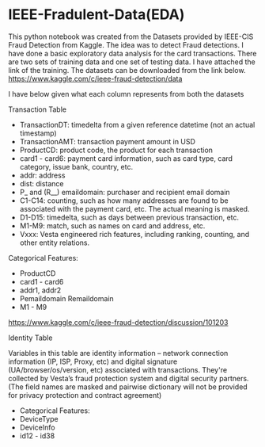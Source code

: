 # IEEE-Fradulent-Data(EDA)
This python notebook was created from the Datasets provided by IEEE-CIS Fraud Detection from Kaggle. The idea was to detect Fraud detections. I have done a basic exploratory data analysis for the card transactions. There are two sets of training data and one set of testing data. I have attached the link of the training. The datasets can be downloaded from the link below.
https://www.kaggle.com/c/ieee-fraud-detection/data

I have below given what each column represents from both the datasets

Transaction Table

- TransactionDT: timedelta from a given reference datetime (not an actual timestamp)
- TransactionAMT: transaction payment amount in USD
- ProductCD: product code, the product for each transaction
- card1 - card6: payment card information, such as card type, card category, issue bank, country, etc.
- addr: address
- dist: distance
- P_ and (R__) emaildomain: purchaser and recipient email domain
- C1-C14: counting, such as how many addresses are found to be associated with the payment card, etc. The actual meaning is masked.
- D1-D15: timedelta, such as days between previous transaction, etc.
- M1-M9: match, such as names on card and address, etc.
- Vxxx: Vesta engineered rich features, including ranking, counting, and other entity relations.

Categorical Features:

- ProductCD
- card1 - card6
- addr1, addr2
- Pemaildomain Remaildomain
- M1 - M9

https://www.kaggle.com/c/ieee-fraud-detection/discussion/101203

Identity Table

Variables in this table are identity information – network connection information (IP, ISP, Proxy, etc) and digital signature (UA/browser/os/version, etc) associated with transactions.
They're collected by Vesta’s fraud protection system and digital security partners.
(The field names are masked and pairwise dictionary will not be provided for privacy protection and contract agreement)

- Categorical Features:
- DeviceType
- DeviceInfo
- id12 - id38
